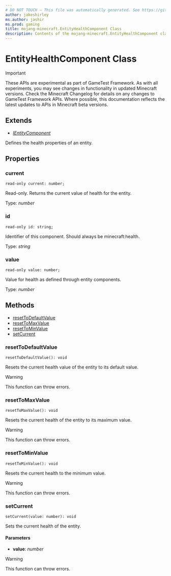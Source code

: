 ```yaml
---
# DO NOT TOUCH — This file was automatically generated. See https://github.com/Mojang/MinecraftScriptingApiDocsGenerator to modify descriptions, examples, etc.
author: jakeshirley
ms.author: jashir
ms.prod: gaming
title: mojang-minecraft.EntityHealthComponent Class
description: Contents of the mojang-minecraft.EntityHealthComponent class.
---
```

# EntityHealthComponent Class
>[!IMPORTANT]
>These APIs are experimental as part of GameTest Framework. As with all experiments, you may see changes in functionality in updated Minecraft versions. Check the Minecraft Changelog for details on any changes to GameTest Framework APIs. Where possible, this documentation reflects the latest updates to APIs in Minecraft beta versions.

## Extends
- [*IEntityComponent*](IEntityComponent.md)

Defines the health properties of an entity.

## Properties
### **current**
`read-only current: number;`

Read-only. Returns the current value of health for the entity.

Type: *number*

### **id**
`read-only id: string;`

Identifier of this component. Should always be minecraft:health.

Type: *string*

### **value**
`read-only value: number;`

Value for health as defined through entity components.

Type: *number*


## Methods
- [resetToDefaultValue](#resettodefaultvalue)
- [resetToMaxValue](#resettomaxvalue)
- [resetToMinValue](#resettominvalue)
- [setCurrent](#setcurrent)
  
### **resetToDefaultValue**
`
resetToDefaultValue(): void
`

Resets the current health value of the entity to its default value.
> [!WARNING]
> This function can throw errors.
### **resetToMaxValue**
`
resetToMaxValue(): void
`

Resets the current health of the entity to its maximum value.
> [!WARNING]
> This function can throw errors.
### **resetToMinValue**
`
resetToMinValue(): void
`

Resets the current health to the minimum value.
> [!WARNING]
> This function can throw errors.
### **setCurrent**
`
setCurrent(value: number): void
`

Sets the current health of the entity.
#### **Parameters**
- **value**: *number*
> [!WARNING]
> This function can throw errors.
